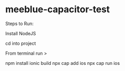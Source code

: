 # meeblue-capacitor-test

Steps to Run:

Install NodeJS

cd into project

From terminal run > 

npm install
ionic build
npx cap add ios
npx cap run ios